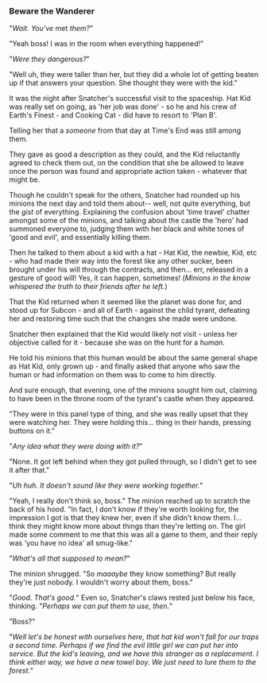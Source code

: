 ### Beware the Wanderer

"*Wait. You've* met *them?*"

"Yeah boss! I was in the room when everything happened!"

"*Were they dangerous?*"

"Well uh, they were taller than her, but they did a whole lot of getting beaten up if that answers your question. She thought they were with the kid."

It was the night after Snatcher's successful visit to the spaceship. Hat Kid was really set on going, as 'her job was done' - so he and his crew of Earth's Finest - and Cooking Cat - did have to resort to 'Plan B'.

Telling her that a *someone* from that day at Time's End was still among them.

They gave as good a description as they could, and the Kid reluctantly agreed to check them out, on the condition that she be allowed to leave once the person was found and appropriate action taken - whatever that might be.

Though he couldn't speak for the others, Snatcher had rounded up his minions the next day and told them about-- well, not quite everything, but the *gist* of everything. Explaining the confusion about 'time travel' chatter amongst some of the minions, and talking about the castle the 'hero' had summoned everyone to, judging them with her black and white tones of 'good and evil', and essentially killing them.

Then he talked to them about a kid with a hat - Hat Kid, the newbie, Kid, etc - who had made their way into the forest like any other sucker, been brought under his will through the contracts, and then... err, released in a gesture of good will! Yes, it can happen, sometimes! (*Minions in the know whispered the truth to their friends after he left.*)

That the Kid returned when it seemed like the planet was done for, and stood up for Subcon - and all of Earth - against the child tyrant, defeating her and restoring time such that the changes she made were undone.

Snatcher then explained that the Kid would likely not visit - unless her objective called for it - because she was on the hunt for a *human*.

He told his minions that this human would be about the same general shape as Hat Kid, only grown up - and finally asked that anyone who saw the human or had information on them was to come to him directly.

And sure enough, that evening, one of the minions sought him out, claiming to have been in the throne room of the tyrant's castle when they appeared.

"They were in this panel type of thing, and she was really upset that they were watching her. They were holding this... thing in their hands, pressing buttons on it."

"*Any idea what they were doing with it?*"

"None. It got left behind when they got pulled through, so I didn't get to see it after that."

"*Uh huh. It doesn't sound like they were working together.*"

"Yeah, I really don't think so, boss." The minion reached up to scratch the back of his hood. "In fact, I don't know if they're worth looking for, the impression I got is that they knew her, even if she didn't know them. I... think they might know more about things than they're letting on. The girl made some comment to me that this was all a game to them, and their reply was 'you have no idea' all smug-like."

"*What's all that supposed to mean?*"

The minion shrugged. "So *maaaybe* they know something? But really they're just nobody. I wouldn't worry about them, boss."

"*Good. That's good.*" Even so, Snatcher's claws rested just below his face, thinking. "*Perhaps we can put them to use, then.*"

"Boss?"

"*Well let's be honest with ourselves here, that hat kid won't fall for our traps a second time. Perhaps if we find the evil little girl we can put her into service. But the kid's leaving, and we have this stranger as a replacement. I think either way, we have a new towel boy. We just need to lure them to the forest.*"

